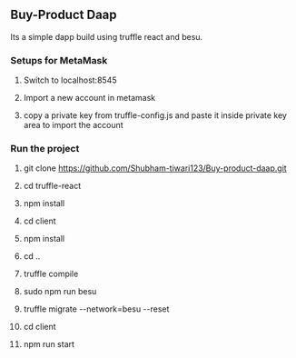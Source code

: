 ## Buy-Product Daap

Its a simple dapp build using truffle react and besu.

### Setups for MetaMask

1. Switch to localhost:8545

2. Import a new account in metamask

3. copy a private key from truffle-config.js and paste it inside 
private key area to import the account  

### Run the project

1. git clone https://github.com/Shubham-tiwari123/Buy-product-daap.git

2. cd truffle-react

3. npm install

4. cd client

5. npm install

6. cd ..

7. truffle compile

8. sudo npm run besu

9. truffle migrate --network=besu --reset

10. cd client

11. npm run start